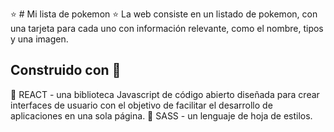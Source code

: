 :star: # Mi lista de pokemon :star:
La web consiste en un listado de pokemon, con una tarjeta para cada uno con información relevante, como el nombre, tipos y una imagen.

## Construido con :wrench:
:link: REACT - una biblioteca Javascript de código abierto diseñada para crear interfaces de usuario con el objetivo de facilitar el desarrollo de aplicaciones en una sola página.
:link: SASS - un lenguaje de hoja de estilos.
